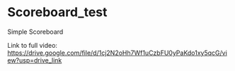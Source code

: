 # Scoreboard_test
Simple Scoreboard 

Link to full video: https://drive.google.com/file/d/1cj2N2oHh7Wf1uCzbFU0yPaKdo1xy5qcG/view?usp=drive_link
